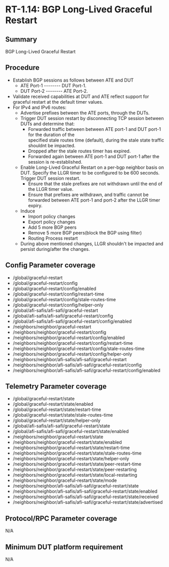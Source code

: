# RT-1.14: BGP Long-Lived Graceful Restart

## Summary

BGP Long-Lived Graceful Restart

## Procedure

*   Establish BGP sessions as follows between ATE and DUT
    *   ATE  Port-1  --------  DUT  Port-1. 
    *   DUT  Port-2  --------  ATE  Port-2.
*   Validate received capabilities at DUT and ATE reflect support for graceful restart at the default 
    timer values.
*   For IPv4 and IPv6 routes:
    *   Advertise prefixes between the ATE ports, through the DUTs. 
    *   Trigger DUT session restart by disconnecting TCP session between DUTs and determine that:
        *   Forwarded traffic between between ATE port-1 and DUT port-1 for the duration of the  
            specified stale routes time (default), during the stale state traffic shouldnt be impacted. 
        *   Dropped after the stale routes timer has expired.
        *   Forwarded again between ATE port-1 and DUT port-1 after the session is re-established. 
    *   Enable Long-Lived Graceful Restart on a per-bgp neighbor basis on DUT. 
        Specify the LLGR timer to be configured to be 600 seconds. Trigger DUT session restart.  
        *   Ensure that the stale prefixes are not withdrawn until the end of the LLGR timer value. 
        *   Ensure that prefixes are withdrawn, and traffic cannot be forwarded between ATE port-1 
            and port-2 after the LLGR timer expiry. 
    *   Induce
        *   Import policy changes 
        *   Export policy changes 
        *   Add 5 more BGP peers 
        *   Remove 5 more BGP peers(block the BGP using filter) 
        *   Routing Process restart 
    *   During above mentioned changes, LLGR shouldn't be impacted and persist during/after the 
        changes.

## Config Parameter coverage

*   /global/graceful-restart 
*   /global/graceful-restart/config 
*   /global/graceful-restart/config/enabled 
*   /global/graceful-restart/config/restart-time 
*   /global/graceful-restart/config/stale-routes-time 
*   /global/graceful-restart/config/helper-only 
*   /global/afi-safis/afi-safi/graceful-restart 
*   /global/afi-safis/afi-safi/graceful-restart/config 
*   /global/afi-safis/afi-safi/graceful-restart/config/enabled 
*   /neighbors/neighbor/graceful-restart 
*   /neighbors/neighbor/graceful-restart/config 
*   /neighbors/neighbor/graceful-restart/config/enabled 
*   /neighbors/neighbor/graceful-restart/config/restart-time 
*   /neighbors/neighbor/graceful-restart/config/stale-routes-time 
*   /neighbors/neighbor/graceful-restart/config/helper-only 
*   /neighbors/neighbor/afi-safis/afi-safi/graceful-restart 
*   /neighbors/neighbor/afi-safis/afi-safi/graceful-restart/config 
*   /neighbors/neighbor/afi-safis/afi-safi/graceful-restart/config/enabled 

## Telemetry Parameter coverage

*   /global/graceful-restart/state 
*   /global/graceful-restart/state/enabled 
*   /global/graceful-restart/state/restart-time 
*   /global/graceful-restart/state/stale-routes-time 
*   /global/graceful-restart/state/helper-only 
*   /global/afi-safis/afi-safi/graceful-restart/state 
*   /global/afi-safis/afi-safi/graceful-restart/state/enabled 
*   /neighbors/neighbor/graceful-restart/state 
*   /neighbors/neighbor/graceful-restart/state/enabled 
*   /neighbors/neighbor/graceful-restart/state/restart-time 
*   /neighbors/neighbor/graceful-restart/state/stale-routes-time 
*   /neighbors/neighbor/graceful-restart/state/helper-only 
*   /neighbors/neighbor/graceful-restart/state/peer-restart-time 
*   /neighbors/neighbor/graceful-restart/state/peer-restarting 
*   /neighbors/neighbor/graceful-restart/state/local-restarting 
*   /neighbors/neighbor/graceful-restart/state/mode 
*   /neighbors/neighbor/afi-safis/afi-safi/graceful-restart/state 
*   /neighbors/neighbor/afi-safis/afi-safi/graceful-restart/state/enabled 
*   /neighbors/neighbor/afi-safis/afi-safi/graceful-restart/state/received 
*   /neighbors/neighbor/afi-safis/afi-safi/graceful-restart/state/advertised 

## Protocol/RPC Parameter coverage

N/A

## Minimum DUT platform requirement

N/A
